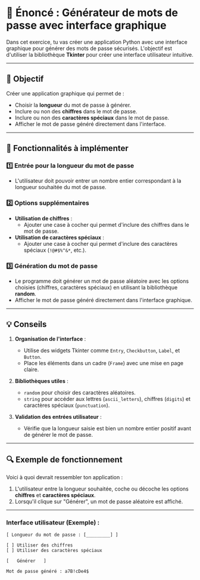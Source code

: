 # 📝 Énoncé : Générateur de mots de passe avec interface graphique

Dans cet exercice, tu vas créer une application Python avec une interface graphique pour générer des mots de passe sécurisés. L'objectif est d'utiliser la bibliothèque **Tkinter** pour créer une interface utilisateur intuitive.

---

## 🎯 Objectif
Créer une application graphique qui permet de :
- Choisir la **longueur** du mot de passe à générer.
- Inclure ou non des **chiffres** dans le mot de passe.
- Inclure ou non des **caractères spéciaux** dans le mot de passe.
- Afficher le mot de passe généré directement dans l'interface.

---

## 🚀 Fonctionnalités à implémenter

### 1️⃣ Entrée pour la longueur du mot de passe
- L'utilisateur doit pouvoir entrer un nombre entier correspondant à la longueur souhaitée du mot de passe.

### 2️⃣ Options supplémentaires
- **Utilisation de chiffres** :
  - Ajouter une case à cocher qui permet d'inclure des chiffres dans le mot de passe.
- **Utilisation de caractères spéciaux** :
  - Ajouter une case à cocher qui permet d'inclure des caractères spéciaux (`!@#$%^&*`, etc.).

### 3️⃣ Génération du mot de passe
- Le programme doit générer un mot de passe aléatoire avec les options choisies (chiffres, caractères spéciaux) en utilisant la bibliothèque **random**.
- Afficher le mot de passe généré directement dans l'interface graphique.

---

## 💡 Conseils
1. **Organisation de l'interface** :
   - Utilise des widgets Tkinter comme `Entry`, `Checkbutton`, `Label`, et `Button`.
   - Place les éléments dans un cadre (`Frame`) avec une mise en page claire.

2. **Bibliothèques utiles** :
   - `random` pour choisir des caractères aléatoires.
   - `string` pour accéder aux lettres (`ascii_letters`), chiffres (`digits`) et caractères spéciaux (`punctuation`).

3. **Validation des entrées utilisateur** :
   - Vérifie que la longueur saisie est bien un nombre entier positif avant de générer le mot de passe.

---

## 🔍 Exemple de fonctionnement

Voici à quoi devrait ressembler ton application :

1. L'utilisateur entre la longueur souhaitée, coche ou décoche les options **chiffres** et **caractères spéciaux**.
2. Lorsqu'il clique sur "Générer", un mot de passe aléatoire est affiché.

---

### Interface utilisateur (Exemple) :

```plaintext
[ Longueur du mot de passe : [_________] ]

[ ] Utiliser des chiffres  
[ ] Utiliser des caractères spéciaux  

[   Générer   ]

Mot de passe généré : a7B!cDe4$
